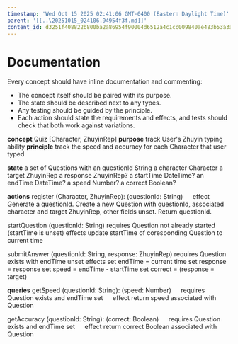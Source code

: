 ```yaml
---
timestamp: 'Wed Oct 15 2025 02:41:06 GMT-0400 (Eastern Daylight Time)'
parent: '[[..\20251015_024106.94954f3f.md]]'
content_id: d3251f408822b800ba2a86954f90004d6512a4c1cc009840ae483b53a3a0479d
---
```


# Documentation

Every concept should have inline documentation and commenting:

* The concept itself should be paired with its purpose.
* The state should be described next to any types.
* Any testing should be guided by the principle.
* Each action should state the requirements and effects, and tests should check that both work against variations.

**concept** Quiz \[Character, ZhuyinRep]
**purpose** track User's Zhuyin typing ability
**principle** track the speed and accuracy for each Character that user typed

**state**
a set of Questions with
an questionId String
a character Character
a target ZhuyinRep
a response ZhuyinRep?
a startTime DateTime?
an endTime DateTime?
a speed Number?
a correct Boolean?

**actions**
register (Character, ZhuyinRep): (questionId: String)
  effect Generate a questionId. Create a new Question with questionId, associated character and target ZhuyinRep, other fields unset. Return questionId.

startQuestion (questionId: String)
requires Question not already started (startTime is unset)
effects update startTime of coresponding Question to current time

submitAnswer (questionId: String, response: ZhuyinRep)
requires Question exists with endTime unset
effects
set endTime = current time
set response = response
set speed = endTime - startTime
set correct = (response = target)

**queries**
getSpeed (questionId: String): (speed: Number)
  requires Question exists and endTime set
  effect return speed associated with Question

getAccuracy (questionId: String): (correct: Boolean)
  requires Question exists and endTime set
  effect return correct Boolean associated with Question
